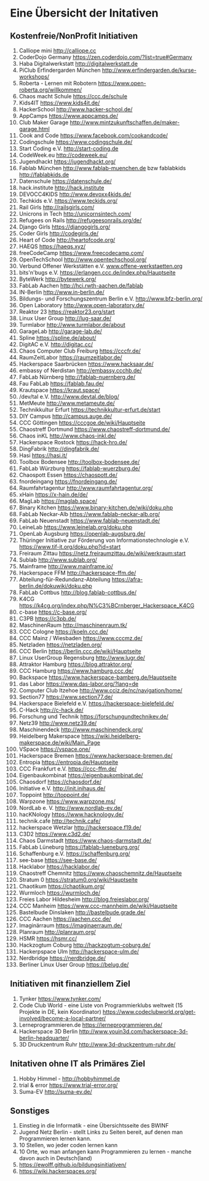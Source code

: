 # Eine Übersicht der Initativen
## Kostenfreie/NonProfit Initiativen
1. Calliope mini http://calliope.cc
1. CoderDojo Germany https://zen.coderdojo.com/?list=true#Germany
1. Haba Digitalwerkstatt http://digitalwerkstatt.de
1. PiClub Erfindergarden München http://www.erfindergarden.de/kurse-workshops/
1. Roberta - Lernen mit Robotern https://www.open-roberta.org/willkommen/
1. Chaos macht Schule https://ccc.de/schule
1. Kids4IT https://www.kids4it.de/
1. HackerSchool http://www.hacker-school.de/
1. AppCamps https://www.appcamps.de/
1. Club Maker Garage http://www.mintzukunftschaffen.de/maker-garage.html
1. Cook and Code https://www.facebook.com/cookandcode/
1. Codingschule https://www.codingschule.de/
1. Start Coding e.V. http://start-coding.de
1. CodeWeek.eu http://codeweek.eu/
1. Jugendhackt https://jugendhackt.org/
1. Fablab München http://www.fablab-muenchen.de bzw fablabkids http://fablabkids.de
1. Datenschule https://datenschule.de/
1. hack.institute http://hack.institute
1. DEVOCC4KIDS http://www.devoxx4kids.de/
1. Techkids e.V. https://www.teckids.org/
1. Rail Girls http://railsgirls.com/
1. Unicrons in Tech http://unicornsintech.com/
1. Refugees on Rails http://refugeesonrails.org/de/
1. Django Girls https://djangogirls.org/
1. Coder Girls http://codegirls.de/
1. Heart of Code http://heartofcode.org/
1. HAEQS https://haeqs.xyz/
1. freeCodeCamp https://www.freecodecamp.com/
1. OpenTechSchool http://www.opentechschool.org/ 
1. Verbund Offener Werkstätten e.V. www.offene-werkstaetten.org
1. bits'n'bugs e.V. https://erlangen.ccc.de/index.php/Hauptseite
1. ByteWerk http://bytewerk.org/
1. FabLab Aachen http://hci.rwth-aachen.de/fablab
1. IN-Berlin http://www.in-berlin.de/
1. Bildungs- und Forschungszentrum Berlin e.V. http://www.bfz-berlin.org/
1. Open Laboratory http://www.open-laboratory.de/
1. Reaktor 23 https://reaktor23.org/start
1. Linux User Group http://lug-saar.de/
1. Turmlabor http://www.turmlabor.de/about
1. GarageLab http://garage-lab.de/
1. Spline https://spline.de/about/
1. DigitAC e.V. http://digitac.cc/
1. Chaos Computer Club Freiburg https://cccfr.de/
1. RaumZeitLabor https://raumzeitlabor.de/
1. Hackerspace Saarbrücken https://www.hacksaar.de/
1. embassy of Nerdistan http://embassy.ccchb.de/
1. FabLab Nürnberg http://fablab-nuernberg.de/
1. Fau FabLab https://fablab.fau.de/
1. Krautspace https://kraut.space/
1. /dev/tal e.V. http://www.devtal.de/blog/
1. MetMeute http://www.metameute.de/
1. Technikkultur Erfurt https://technikkultur-erfurt.de/start
1. DIY Campus http://campus.auge.de/
1. CCC Göttingen https://cccgoe.de/wiki/Hauptseite
1. Chaostreff Dortmund https://www.chaostreff-dortmund.de/
1. Chaos inKL http://www.chaos-inkl.de/
1. Hackerspace Rostock https://hack-hro.de/
1. DingFabrik http://dingfabrik.de/
1. Hasi https://hasi.it/
1. Toolbox Bodensee http://toolbox-bodensee.de/
1. FabLab Würzburg https://fablab-wuerzburg.de/
1. Chaospott Essen https://chaospott.de/
1. fnordeingang https://fnordeingang.de/
1. Raumfahrtagentur http://www.raumfahrtagentur.org/
1. xHain https://x-hain.de/de/
1. MagLab https://maglab.space/
1. Binary Kitchen https://www.binary-kitchen.de/wiki/doku.php
1. FabLab Neckar-Alb https://www.fablab-neckar-alb.org/
1. FabLab Neuenstadt https://www.fablab-neuenstadt.de/
1. LeineLab https://www.leinelab.org/doku.php
1. OpenLab Augsburg https://openlab-augsburg.de/
1. Thüringer Initiative zur Förderung von Informationstechnologie e.V. https://www.tif-it.org/doku.php?id=start
1. Freiraum Zittau https://netz.freiraumzittau.de/wiki/werkraum:start
1. Sublab http://www.sublab.org/
1. Mainframe http://www.mainframe.io/
1. Hackerspace FFM http://hackerspace-ffm.de/
1. Abteilung-für-Redundanz-Abteilung https://afra-berlin.de/dokuwiki/doku.php
1. FabLab Cottbus http://blog.fablab-cottbus.de/
1. K4CG https://k4cg.org/index.php/N%C3%BCrnberger_Hackerspace_K4CG
1. c-base https://c-base.org/
1. C3PB https://c3pb.de/
1. MaschinenRaum http://maschinenraum.tk/
1. CCC Cologne https://koeln.ccc.de/
1. CCC Mainz / Wiesbaden https://www.cccmz.de/
1. Netzladen https://netzladen.org/
1. CCC Berlin https://berlin.ccc.de/wiki/Hauptseite
1. Linux UserGroup Regensburg http://www.lugr.de/
1. Attraktor Hamburg https://blog.attraktor.org/
1. CCC Hamburg https://www.hamburg.ccc.de/
1. Backspace https://www.hackerspace-bamberg.de/Hauptseite
1. das Labor https://www.das-labor.org/?lang=de
1. Computer Club Itzehoe http://www.cciz.de/nc/navigation/home/
1. Section77 https://www.section77.de/
1. Hackerspace Bielefeld e.V. https://hackerspace-bielefeld.de/
1. C-Hack http://c-hack.de/
1. Forschung und Technik https://forschungundtechnikev.de/
1. Netz39 http://www.netz39.de/
1. Maschinendeck http://www.maschinendeck.org/
1. Heidelberg Makerspace https://wiki.heidelberg-makerspace.de/wiki/Main_Page
1. VSpace https://vspace.one/
1. Hackerspace Bremen https://www.hackerspace-bremen.de/
1. Entropia https://entropia.de/Hauptseite
1. CCC Frankfurt e.V. https://ccc-ffm.de/
1. Eigenbaukombinat https://eigenbaukombinat.de/
1. Chaosdorf https://chaosdorf.de/
1. Initiative e.V. http://init.inihaus.de/
1. Toppoint http://toppoint.de/
1. Warpzone https://www.warpzone.ms/
1. NordLab e. V. http://www.nordlab-ev.de/
1. hacKNology https://www.hacknology.de/
1. technik.cafe http://technik.cafe/
1. hackerspace Wetzlar http://hackerspace.f19.de/
1. C3D2 https://www.c3d2.de/
1. Chaos Darmstadt https://www.chaos-darmstadt.de/
1. FabLab Lüneburg https://fablab-lueneburg.org/
1. Schaffenburg e.V. https://schaffenburg.org/
1. see-base https://see-base.de/
1. Hacklabor https://hacklabor.de/
1. Chaostreff Chemnitz https://www.chaoschemnitz.de/Hauptseite
1. Stratum 0 https://stratum0.org/wiki/Hauptseite
1. Chaotikum https://chaotikum.org/
1. Wurmloch https://wurmloch.de/
1. Freies Labor Hildesheim http://blog.freieslabor.org/
1. CCC Manheim https://www.ccc-mannheim.de/wiki/Hauptseite
1. Bastelbude Dinslaken http://bastelbude.grade.de/
1. CCC Aachen https://aachen.ccc.de/
1. Imaginärraum https://imaginaerraum.de/
1. Planraum http://planraum.org/
1. HSMR https://hsmr.cc/
1. Hackzogtum Coburg http://hackzogtum-coburg.de/
1. Hackerpspace Ulm http://hackerspace-ulm.de/
1. Nerdbridge https://nerdbridge.de/
1. Berliner Linux User Group https://belug.de/

## Initiativen mit finanziellem Ziel
1. Tynker https://www.tynker.com/
1. Code Club World - eine Liste von Programmierklubs weltweit (15 Projekte in DE, kein Koordinator) https://www.codeclubworld.org/get-involved/become-a-local-partner/
1. Lerneprogrammieren.de https://lerneprogrammieren.de/
1. Hackerspace 3D Berlin http://www.youin3d.com/hackerspace-3d-berlin-headquarter/
1. 3D Druckzentrum Ruhr http://www.3d-druckzentrum-ruhr.de/

## Initativen ohne IT als Primäres Ziel
1. Hobby Himmel - http://hobbyhimmel.de
1. trial & error https://www.trial-error.org/
1. Suma-EV http://suma-ev.de/

## Sonstiges
1. Einstieg in die Informatik -  eine Übersichtsseite des BWINF
1. Jugend Netz Berlin - stellt Links zu Seiten bereit, auf denen man Programmieren lernen kann.
1. 10 Stellen, wo jeder coden lernen kann
1. 10 Orte, wo man anfangen kann Programmieren zu lernen - manche davon auch in Deutsch(land)
1. https://ewolff.github.io/bildungsinitiativen/
1. https://wiki.hackerspaces.org/